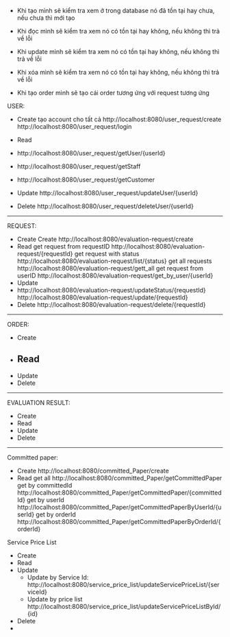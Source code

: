 - Khi tạo mình sẽ kiểm tra xem ở trong database nó đã tồn tại hay chưa, nếu chưa thì mới tạo
- Khi đọc mình sẽ kiểm tra xem nó có tồn tại hay không, nếu không thì trả về lỗi
- Khi update mình sẽ kiểm tra xem nó có tồn tại hay không, nếu không thì trả về lỗi
- Khi xóa mình sẽ kiểm tra xem nó có tồn tại hay không, nếu không thì trả về lỗi

- Khi tạo order mình sẽ tạo cái order tương ứng với request tương ứng



USER:


- Create
  tạo account cho tất cả
  http://localhost:8080/user_request/create
  http://localhost:8080/user_request/login

- Read

- http://localhost:8080/user_request/getUser/{userId}
- http://localhost:8080/user_request/getStaff
- http://localhost:8080/user_request/getCustomer

- Update
  http://localhost:8080/user_request/updateUser/{userId}
- Delete
  http://localhost:8080/user_request/deleteUser/{userId}


----------------------------------------------
REQUEST:

- Create
  Create http://localhost:8080/evaluation-request/create
- Read
  get request from requestID http://localhost:8080/evaluation-request/{requestId}
  get request with status http://localhost:8080/evaluation-request/list/{status}
  get all requests http://localhost:8080/evaluation-request/gett_all
  get request from userID http://localhost:8080/evaluation-request/get_by_user/{userId}
- Update
- http://localhost:8080/evaluation-request/updateStatus/{requestId}
  http://localhost:8080/evaluation-request/update/{requestId}
- Delete
  http://localhost:8080/evaluation-request/delete/{requestId}
-------------------------------------------------
ORDER:
- Create
- Read
  - 
- Update
- Delete

-------------------------------------------------
EVALUATION RESULT:
- Create
- Read
- Update
- Delete
-------------------------------------------------
Committed paper:
- Create
  http://localhost:8080/committed_Paper/create
- Read
  get all http://localhost:8080/committed_Paper/getCommittedPaper
  get by committedId http://localhost:8080/committed_Paper/getCommittedPaper/{committedId}
  get by userId  http://localhost:8080/committed_Paper/getCommittedPaperByUserId/{userId}
  get by orderId http://localhost:8080/committed_Paper/getCommittedPaperByOrderId/{orderId}




Service Price List
- Create
- Read
- Update
  - Update by Service Id: http://localhost:8080/service_price_list/updateServicePriceList/{serviceId}
  - Update by price list http://localhost:8080/service_price_list/updateServicePriceListById/{id}
- Delete
- 